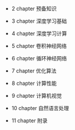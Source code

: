 
- 2 chapter 预备知识

- 3 chapter 深度学习基础

- 4 chapter 深度学习计算

- 5 chapter 卷积神经网络

- 6 chapter 循环神经网络

- 7 chapter 优化算法

- 8 chapter 计算性能

- 9 chapter 计算机视觉

- 10 chapter 自然语言处理

- 11 chapter 附录
